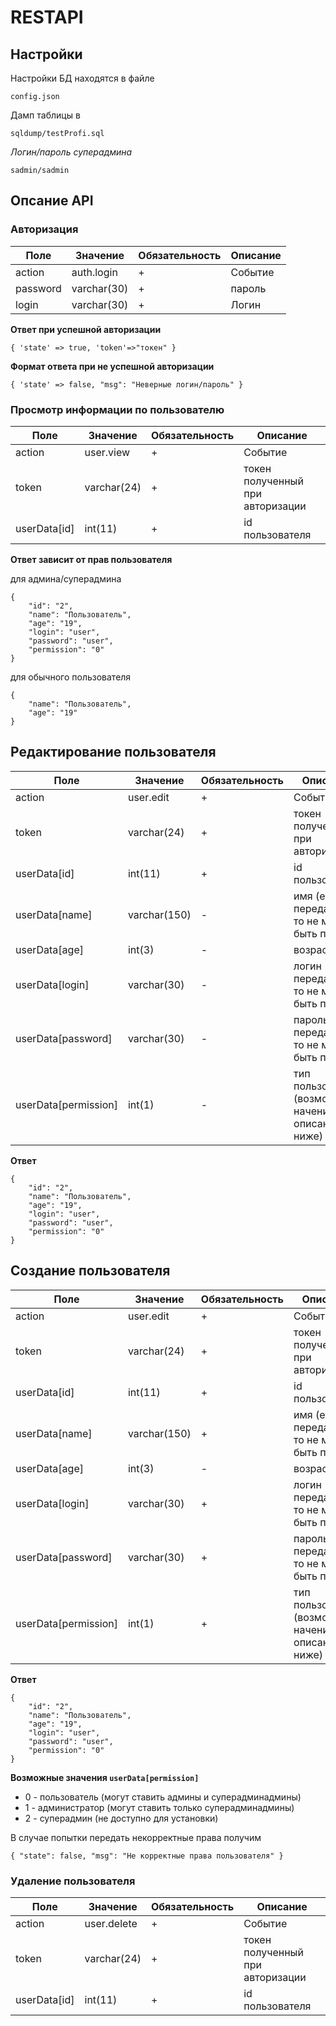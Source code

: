 # RESTAPI
## Настройки

Настройки БД находятся в файле

```
config.json
```

Дамп таблицы в

```
sqldump/testProfi.sql
```

*Логин/пароль суперадмина*

```
sadmin/sadmin
```

## Опсание API

### Авторизация
Поле        |  Значение   |     Обязательность  | Описание
------------|-------------|---------------------|---------------------
action      |  auth.login |         +           | Событие
password      |  varchar(30) |         +           | пароль
login      |  varchar(30) |         +           | Логин

**Ответ при успешной авторизации**
```
{ 'state' => true, 'token'=>"токен" }
```
**Формат ответа при не успешной авторизации**
```
{ 'state' => false, "msg": "Неверные логин/пароль" }
```

### Просмотр информации по пользователю

Поле        |  Значение   |     Обязательность  | Описание
------------|-------------|---------------------|---------------------
action      |  user.view |         +           | Событие
token      |  varchar(24) |         +           | токен полученный при авторизации
userData[id]      |  int(11) |         +           | id пользователя


**Ответ зависит от прав пользователя**

для админа/суперадмина
```
{
    "id": "2",
    "name": "Пользователь",
    "age": "19",
    "login": "user",
    "password": "user",
    "permission": "0"
}
```
для обычного пользователя
```
{
    "name": "Пользователь",
    "age": "19"
}
```
## Редактирование пользователя
Поле        |  Значение   |     Обязательность  | Описание
------------|-------------|---------------------|---------------------
action      |  user.edit |         +           | Событие
token      |  varchar(24) |         +           | токен полученный при авторизации
userData[id]      |  int(11) |         +           | id пользователя
userData[name]      |  varchar(150) |         -           | имя (если передаётся, то не может быть пустым)
userData[age]     |  int(3) |         -           | возраст
userData[login]      |  varchar(30) |         -           | логин (если передаётся, то не может быть пустым)
userData[password]      |  varchar(30) |        -           |  пароль (если передаётся, то не может быть пустым)
userData[permission]      |  int(1) |         -          | тип пользователя (возможные начения описаны ниже)

**Ответ**
```				 
{
	"id": "2",
	"name": "Пользователь",
	"age": "19",
	"login": "user",
	"password": "user",
	"permission": "0"
}	
```

## Создание пользователя
Поле        |  Значение   |     Обязательность  | Описание
------------|-------------|---------------------|---------------------
action      |  user.edit |         +           | Событие
token      |  varchar(24) |         +           | токен полученный при авторизации
userData[id]      |  int(11) |         +           | id пользователя
userData[name]      |  varchar(150) |         +           | имя (если передаётся, то не может быть пустым)
userData[age]     |  int(3) |         -           | возраст
userData[login]      |  varchar(30) |         +           | логин (если передаётся, то не может быть пустым)
userData[password]      |  varchar(30) |       +           |  пароль (если передаётся, то не может быть пустым)
userData[permission]      |  int(1) |         +         | тип пользователя (возможные начения описаны ниже)

**Ответ**
```				 
{
	"id": "2",
	"name": "Пользователь",
	"age": "19",
	"login": "user",
	"password": "user",
	"permission": "0"
}	
```

**Возможные значения `userData[permission]`**
* 0 - пользователь (могут ставить админы и суперадминадмины)
* 1 - администратор (могут ставить только суперадминадмины)
* 2 - суперадмин (не доступно для установки)

В случае попытки передать некорректные права получим 
```
{ "state": false, "msg": "Не корректные права пользователя" }
```

### Удаление пользователя
Поле        |  Значение   |     Обязательность  | Описание
------------|-------------|---------------------|---------------------
action      |  user.delete |         +           | Событие
token      |  varchar(24) |         +           | токен полученный при авторизации
userData[id]      |  int(11) |         +           | id пользователя

